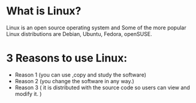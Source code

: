 
# What is Linux?
Linux is an open source operating system and Some of the more popular Linux distributions are Debian, Ubuntu, Fedora, openSUSE.
# 3 Reasons to use Linux:
* Reason 1 (you can use ,copy and study the software)
* Reason 2 (you change the software in any way.)
* Reason 3 ( it is distributed with the source code so users can view and modify it. )


